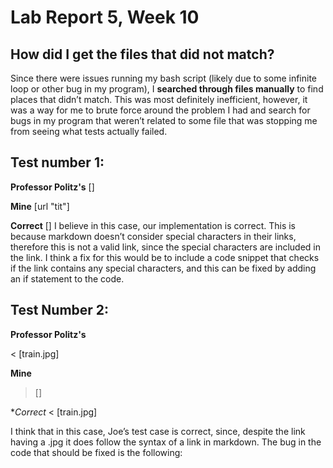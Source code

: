 # Lab Report 5, Week 10 

## How did I get the files that did not match?
Since there were issues running my bash script (likely due to some infinite loop or other bug in my program), 
I **searched through files manually** to find places that didn’t match. This was most definitely inefficient,
however, it was a way for me to brute force around the problem I had and search for bugs in my 
program that weren’t related to some file that was stopping me from seeing what tests actually failed. 


## Test number 1:

**Professor Politz's**
[]

**Mine**
[url &quot;tit&quot;]

**Correct**
[]
I believe in this case, our implementation is correct.
This is because markdown doesn’t consider special characters in their links, 
therefore this is not a valid link, since the special characters are included in the link.
I think a fix for this would be to include a code snippet that checks if the link contains any special characters, 
and this can be fixed by adding an if statement to the code. 



## Test Number 2:

**Professor Politz's**

< [train.jpg]

**Mine**
 > []

**Correct*
< [train.jpg]

 I think that in this case, Joe’s test case is correct, since, despite the link having a .jpg it does follow the syntax of a link in markdown.
 The bug in the code that should be fixed is the following: 
